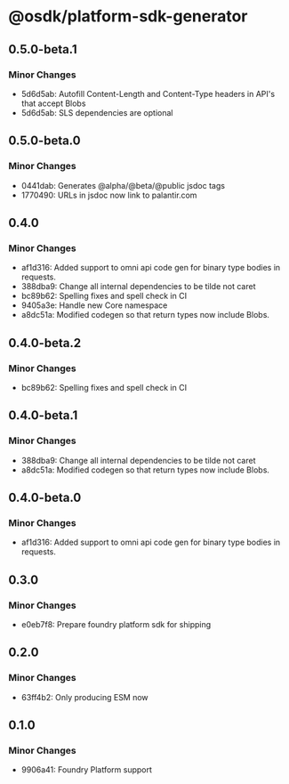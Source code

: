 # @osdk/platform-sdk-generator

## 0.5.0-beta.1

### Minor Changes

- 5d6d5ab: Autofill Content-Length and Content-Type headers in API's that accept Blobs
- 5d6d5ab: SLS dependencies are optional

## 0.5.0-beta.0

### Minor Changes

- 0441dab: Generates @alpha/@beta/@public jsdoc tags
- 1770490: URLs in jsdoc now link to palantir.com

## 0.4.0

### Minor Changes

- af1d316: Added support to omni api code gen for binary type bodies in requests.
- 388dba9: Change all internal dependencies to be tilde not caret
- bc89b62: Spelling fixes and spell check in CI
- 9405a3e: Handle new Core namespace
- a8dc51a: Modified codegen so that return types now include Blobs.

## 0.4.0-beta.2

### Minor Changes

- bc89b62: Spelling fixes and spell check in CI

## 0.4.0-beta.1

### Minor Changes

- 388dba9: Change all internal dependencies to be tilde not caret
- a8dc51a: Modified codegen so that return types now include Blobs.

## 0.4.0-beta.0

### Minor Changes

- af1d316: Added support to omni api code gen for binary type bodies in requests.

## 0.3.0

### Minor Changes

- e0eb7f8: Prepare foundry platform sdk for shipping

## 0.2.0

### Minor Changes

- 63ff4b2: Only producing ESM now

## 0.1.0

### Minor Changes

- 9906a41: Foundry Platform support
